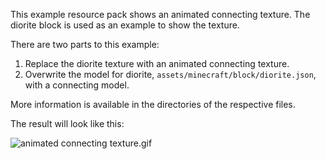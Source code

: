 This example resource pack shows an animated connecting texture. The diorite block is used as an example to show the texture.

There are two parts to this example:
1. Replace the diorite texture with an animated connecting texture.
2. Overwrite the model for diorite, `assets/minecraft/block/diorite.json`, with a connecting model.

More information is available in the directories of the respective files.

The result will look like this:

![animated connecting texture.gif](../images/animated%20connecting%20texture.gif)
